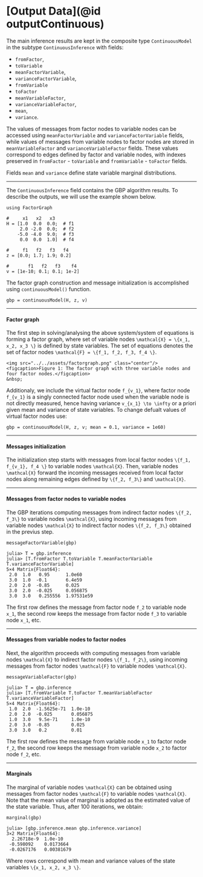 # [Output Data](@id outputContinuous)

The main inference results are kept in the composite type `ContinuousModel` in the subtype `ContinuousInference` with fields:
- `fromFactor`,
- `toVariable`
- `meanFactorVariable`,
- `varianceFactorVariable`,
- `fromVariable`
- `toFactor`
- `meanVariableFactor`,
- `varianceVariableFactor`,
- `mean`,
- `variance`.

The values of messages from factor nodes to variable nodes can be accessed using `meanFactorVariable` and `varianceFactorVariable` fields, while values of messages from variable nodes to factor nodes are stored in `meanVariableFactor` and `varianceVariableFactor` fields. These values correspond to edges defined by factor and variable nodes, with indexes preserved in `fromFactor` - `toVariable` and `fromVariable` - `toFactor` fields.

Fields `mean` and `variance` define state variable marginal distributions.

---

The `ContinuousInference` field contains the GBP algorithm results. To describe the outputs, we will use the example shown below.
```julia-repl
using FactorGraph

#     x1   x2   x3
H = [1.0  0.0  0.0;  # f1
     2.0 -2.0  0.0;  # f2
    -5.0 -4.0  9.0;  # f3
     0.0  0.0  1.0]  # f4

#     f1   f2   f3   f4
z = [0.0; 1.7; 1.9; 0.2]

#       f1   f2   f3    f4
v = [1e-10; 0.1; 0.1; 1e-2]
```
The factor graph construction and message initialization is accomplished using `continuousModel()` function.
```julia-repl
gbp = continuousModel(H, z, v)
```
---

#### Factor graph
The first step in solving/analysing the above system/system of equations is forming a factor graph, where set of variable nodes ``\mathcal{X} = \{x_1, x_2, x_3 \}`` is defined by state variables. The set of equations denotes the set of factor nodes ``\mathcal{F} = \{f_1, f_2, f_3, f_4 \}``.

```@raw html
<img src="../../assets/factorgraph.png" class="center"/>
<figcaption>Figure 1: The factor graph with three variable nodes and four factor nodes.</figcaption>
&nbsp;
```

Additionaly, we include the virtual factor node ``f_{v_1}``, where factor node ``f_{v_1}`` is a singly connected factor node used when the variable node is not directly measured, hence having variance ``v_{x_1} \to \infty`` or a priori given mean and variance of state variables. To change defualt values of virtual factor nodes use:
```julia-repl
gbp = continuousModel(H, z, v; mean = 0.1, variance = 1e60)
```
---

#### Messages initialization
The initialization step starts with messages from local factor nodes ``\{f_1, f_{v_1}, f_4 \}`` to variable nodes ``\mathcal{X}``. Then, variable nodes ``\mathcal{X}`` forward the incoming messages received from local factor nodes along remaining edges defined by ``\{f_2, f_3\}`` and ``\mathcal{X}``.

---


#### Messages from factor nodes to variable nodes
The GBP iterations computing messages from indirect factor nodes ``\{f_2, f_3\}`` to variable nodes ``\mathcal{X}``, using incoming messages from variable nodes ``\mathcal{X}`` to indirect factor nodes ``\{f_2, f_3\}`` obtained in the previus step.
```julia-repl
messageFactorVariable(gbp)

julia> T = gbp.inference
julia> [T.fromFactor T.toVariable T.meanFactorVariable T.varianceFactorVariable]
5×4 Matrix{Float64}:
 2.0  1.0   0.95      1.0e60
 3.0  1.0  -0.1       6.4e59
 2.0  2.0  -0.85      0.025
 3.0  2.0  -0.025     0.056875
 3.0  3.0   0.255556  1.97531e59
```
The first row defines the message from factor node ``f_2`` to variable node ``x_1``, the second row keeps the message from factor node ``f_3`` to variable node ``x_1``, etc.

---

#### Messages from variable nodes to factor nodes
Next, the algorithm proceeds with computing messages from variable nodes ``\mathcal{X}`` to indirect factor nodes ``\{f_1, f_2\}``, using incoming messages from
factor nodes ``\mathcal{F}`` to variable nodes ``\mathcal{X}``.
```julia-repl
messageVariableFactor(gbp)

julia> T = gbp.inference
julia> [T.fromVariable T.toFactor T.meanVariableFactor T.varianceVariableFactor]
5×4 Matrix{Float64}:
 1.0  2.0  -1.5625e-71  1.0e-10
 2.0  2.0  -0.025       0.056875
 1.0  3.0   9.5e-71     1.0e-10
 2.0  3.0  -0.85        0.025
 3.0  3.0   0.2         0.01
```
The first row defines the message from variable node ``x_1`` to factor node ``f_2``, the second row keeps the message from variable node ``x_2`` to factor node ``f_2``, etc.

---

#### Marginals
The marginal of variable nodes ``\mathcal{X}`` can be obtained using messages from factor nodes ``\mathcal{F}`` to variable nodes ``\mathcal{X}``. Note that the mean value of marginal is adopted as the estimated value of the state variable. Thus, after 100 iterations, we obtain:
```julia-repl
marginal(gbp)

julia> [gbp.inference.mean gbp.inference.variance]
3×2 Matrix{Float64}:
  2.26718e-9  1.0e-10
 -0.598092    0.0173664
 -0.0267176   0.00381679
```
Where rows correspond with mean and variance values of the state variables ``\{x_1, x_2, x_3 \}``.